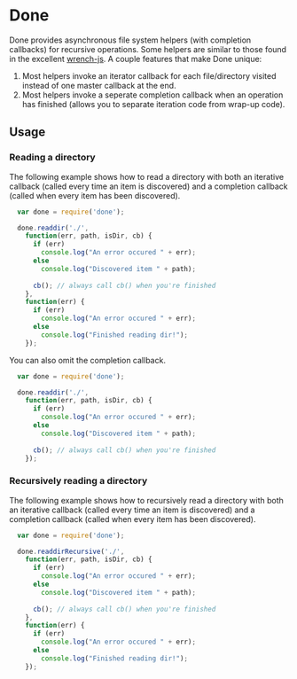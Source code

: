 # Done

Done provides asynchronous file system helpers (with completion callbacks) for recursive operations. Some helpers are similar to those found in the excellent [wrench-js](https://github.com/ryanmcgrath/wrench-js). A couple features that make Done unique:

1.  Most helpers invoke an iterator callback for each file/directory visited instead of one master callback at the end.
2.  Most helpers invoke a seperate completion callback when an operation has finished (allows you to separate iteration code from wrap-up code). 

## Usage

### Reading a directory

The following example shows how to read a directory with both an iterative callback (called every time an item is discovered) and a completion callback (called when every item has been discovered).

``` js
  var done = require('done');

  done.readdir('./', 
    function(err, path, isDir, cb) {
      if (err) 
        console.log("An error occured " + err);
      else
        console.log("Discovered item " + path);
        
      cb(); // always call cb() when you're finished
    },
    function(err) {
      if (err)
        console.log("An error occured " + err);
      else
        console.log("Finished reading dir!");
    });

```

You can also omit the completion callback.

``` js
  var done = require('done');

  done.readdir('./', 
    function(err, path, isDir, cb) {
      if (err) 
        console.log("An error occured " + err);
      else
        console.log("Discovered item " + path);
        
      cb(); // always call cb() when you're finished
    });

``` 

### Recursively reading a directory

The following example shows how to recursively read a directory with both an iterative callback (called every time an item is discovered) and a completion callback (called when every item has been discovered).

``` js
  var done = require('done');

  done.readdirRecursive('./', 
    function(err, path, isDir, cb) {
      if (err) 
        console.log("An error occured " + err);
      else
        console.log("Discovered item " + path);
        
      cb(); // always call cb() when you're finished
    },
    function(err) {
      if (err)
        console.log("An error occured " + err);
      else
        console.log("Finished reading dir!");
    });

```

